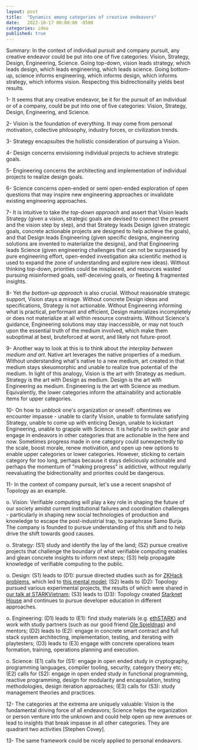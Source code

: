 ```yaml
---
layout: post
title:  "Dynamics among categories of creative endeavors"
date:   2022-10-17 00:00:00 -0500
categories: idea
published: true
---
```


Summary: In the context of individual pursuit and company pursuit, any creative endeavor could be put into one of five categories: Vision, Strategy, Design, Engineering, Science. Going top-down, vision leads strategy, which leads design, which leads engineering, which leads science. Going bottom-up, science informs engineering, which informs design, which informs strategy, which informs vision. Respecting this bidirectionality yields best results.

1- It seems that any creative endeavor, be it for the pursuit of an individual or of a company, could be put into one of five categories: Vision, Strategy, Design, Engineering, and Science.

2- Vision is the foundation of everything. It may come from personal motivation, collective philosophy, industry forces, or civilization trends.

3- Strategy encapsultes the hollistic consideration of pursuing a Vision.

4- Design concerns envisioning individual projects to achieve strategic goals.

5- Engineering concerns the architecting and implementation of individual projects to realize design goals.

6- Science concerns open-ended or semi open-ended exploration of open questions that may inspire new engineering approaches or invalidate existing engineering approaches.

7- It is intuitive to take *the top-down approach* and assert that Vision leads Strategy (given a vision, strategic goals are devised to connect the present and the vision step by step), and that Strategy leads Design (given strategic goals, concrete actionable projects are designed to help achieve the goals), and that Design leads Engineering (given specific designs, engineering solutions are invented to materialize the designs), and that Engineering leads Science (given engineering challenges that can not be surpassed by pure engineering effort, open-ended investigation aka scientific method is used to expand the zone of understanding and explore new ideas). Without thinking top-down, priorities could be misplaced, and resources wasted pursuing misinformed goals, self-deceiving goals, or fleeting & fragmented insights.

8- Yet *the bottom-up approach* is also crucial. Without reasonable strategic support, Vision stays a mirage. Without concrete Design ideas and specifications, Strategy is not actionable. Without Engineering informing what is practical, performant and efficient, Design materializes incompletely or does not materialize at all within resource constraints. Without Science's guidance, Engineering solutions may stay inaccessible, or may not touch upon the essential truth of the medium involved, which make them suboptimal at best, bruteforced at worst, and likely not future-proof.

9- Another way to look at this is to think about *the interplay between medium and art*. Native art leverages the native properties of a medium. Without understanding what's native to a new medium, art created in that medium stays skeuomorphic and unable to realize true potential of the medium. In light of this analogy, Vision is the art with Strategy as medium. Strategy is the art with Design as medium. Design is the art with Engineering as medium. Engineering is the art with Science as medium. Equivalently, the lower categories inform the attainability and actionable items for upper categories.

10- On how to *unblock* one's organization or oneself: oftentimes we encounter impasse - unable to clarify Vision, unable to formulate satisfying Strategy, unable to come up with enticing Design, unable to kickstart Engineering, unable to grapple with Science. It is helpful to switch gear and engage in endeavors in other categories that are actionable in the here and now. Sometimes progress made in one category could sunexpectedly tip the scale, boost morale, renew motivation, and open up new options to enable upper categories or lower categories. However, sticking to certain category for too long, perhaps because it stays deliciously actionable and perhaps the momentum of "making progress" is addictive, without regularly reevaluating the bidrectionality and priorites could be dangerous.

11- In the context of company pursuit, let's use a recent snapshot of Topology as an example.

o. Vision: Verifiable computing will play a key role in shaping the future of our society amidst current institutional failures and coordination challenges - particularly in shaping new social technologies of production and knowledge to escape the post-industrial trap, to paraphrase Samo Burja. The company is founded to pursue understanding of this shift and to help drive the shift towards good causes.

o. Strategy: (S1) study and identify the lay of the land; (S2) pursue creative projects that challenge the boundary of what verifiable computing enables and glean concrete insights to inform next steps; (S3) help propagate knowledge of verifiable computing to the public.

o. Design: (S1) leads to (D1): pursue directed studies such as for [ZKHack problems](https://zkhack.dev/), which led to [this mental model](https://www.guiltygyoza.xyz/2022/05/verifiable-computing-stack); (S2) leads to (D2): Topology pursued various experimental projects, the results of which were shared in [our talk at STARKVietnam](https://www.youtube.com/watch?v=n41dZFL0Q08&ab_channel=Topology); (S3) leads to (D3): Topology created [Starknet House](https://www.starknet.house/) and continues to pursue developer education in different approaches.

o. Engineering: (D1) leads to (E1): find study materials (e.g. [ethSTARK](https://eprint.iacr.org/2021/582.pdf)) and work with study partners (such as our good friend [Ole Spjeldnas](https://twitter.com/spjoleh)) and mentors; (D2) leads to (E2): engage in concrete smart contract and full stack system architecting, implementation, testing, and iterating with playtesters; (D3) leads to (E3) engage with concrete operations team formation, training, operations planning and execution.

o. Science: (E1) calls for (S1): engage in open ended study in cryptography, programming languages, compiler tooling, security, category theory etc; (E2) calls for (S2): engage in open ended study in functional programming, reactive programming, design for modularity and encapsulation, testing methodologies, design iteration approaches; (E3) calls for (S3): study management theories and practices.

12- The categories at the extrema are uniquely valuable: Vision is the fundamental driving force of all endeavors; Science helps the organization or person venture into the unknown and could help open up new avenues or lead to insights that break impasse in all other categories. They are quadrant two activities [Stephen Covey].

13- The same framework could be nicely applied to personal endeavors.